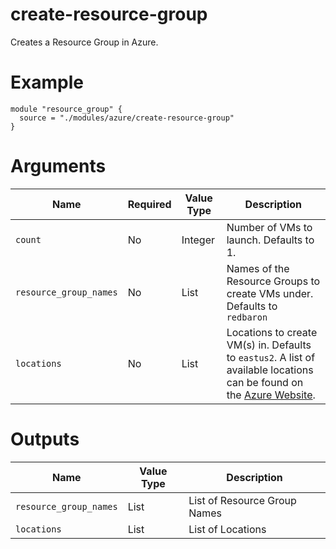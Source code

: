 # create-resource-group

Creates a Resource Group in Azure.

# Example

```hcl
module "resource_group" {
  source = "./modules/azure/create-resource-group"
}
```

# Arguments
| Name                      | Required | Value Type | Description
|---------------------------| -------- | ---------- | -----------
|`count`                    | No       | Integer    | Number of VMs to launch. Defaults to 1.
|`resource_group_names`     | No       | List       | Names of the Resource Groups to create VMs under. Defaults to `redbaron`
|`locations`                | No       | List       | Locations to create VM(s) in. Defaults to `eastus2`. A list of available locations can be found on the [Azure Website](https://azure.microsoft.com/en-us/global-infrastructure/services/).

# Outputs

| Name                      | Value Type | Description
|---------------------------| ---------- | -----------
|`resource_group_names`     | List       | List of Resource Group Names
|`locations`                | List       | List of Locations

